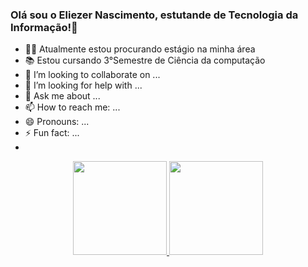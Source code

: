 ### Olá sou o Eliezer Nascimento, estutande de Tecnologia da Informação!👋


- 🕵️‍♂️ Atualmente estou procurando estágio na minha área 
- 📚 Estou cursando 3°Semestre de Ciência da computação
- 👯 I’m looking to collaborate on ...
- 🤔 I’m looking for help with ...
- 💬 Ask me about ...
- 📫 How to reach me: ...
- 😄 Pronouns: ...
- ⚡ Fun fact: ...
- 
<div align="center">
  <a href="https://github.com/Eliezer-hue">
  <img height="150em" src="https://github-readme-stats.vercel.app/api?username=Eliezer-hue&show_icons=true&theme=dark&include_all_commits=true&count_private=true"/>
  <img height="150em" src="https://github-readme-stats.vercel.app/api/top-langs/?username=Eliezer-hue&layout=compact&langs_count=7&theme=dark"/>
</div>

